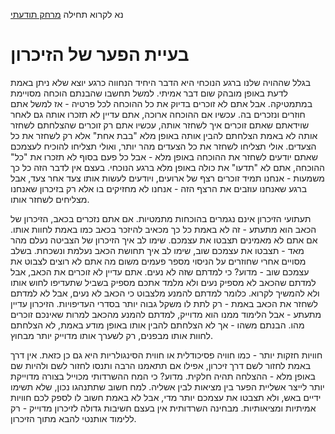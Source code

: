  נא לקרוא תחילה
 [מרחק תודעתי](consciousness_distance.md)
 
בעיית הפער של הזיכרון
=====

בגלל שההויה שלנו ברגע הנוכחי היא הדבר היחיד  הנחווה כרגע יוצא שלא ניתן באמת לדעת באופן מובהק שום דבר אמיתי. למשל תחשבו שהבנתם הוכחה מסויימת במתמטיקה. אבל אתם לא זוכרים בדיוק את כל ההוכחה לכל פרטיה - אז למשל אתם חוזרים ונזכרים בה. עכשיו אם ההוכחה ארוכה, אתם עדיין לא תזכרו אותה גם לאחר שוידאתם שאתם זוכרים איך לשחזר אותה, עכשיו אתם רק זוכרים שהצלחתם לשחזר אותה לא באמת הצלחתם להבין אותה באופן מלא "בבת אחת" אלא רק לשחזר את כל הצעדים. אולי תצליחו לשחזר את כל הצעדים מהר יותר, ואולי תצליחו להוכיח לעצמכם שאתם יודעים לשחזר את ההוכחה באופן מלא - אבל כל פעם בסוף לא תזכרו את "כל" ההוכחה, אתם לא "תדעו" את כולה באופן מלא ברגע הנוכחי. בעצם אין לדבר הזה כל כך משמעות - אנחנו תמיד זוכרים רצף של ארועים, ויודעים לעשות אותו צעד אחר צעד, אבל ברגע שאנחנו עוזבים את הרצף הזה - אנחנו לא מחזיקים בו אלא רק בזיכרון שאנחנו מצליחים לשחזר אותו. 

תעתועי הזיכרון אינם נגמרים בהוכחות מתמטיות. אם אתם נזכרים בכאב, הזיכרון של הכאב הוא מתעתע - זה לא באמת כל כך מכאיב להיזכר בכאב כמו באמת לחוות אותו. אם אתם לא מאמינים תצבטו את עצמכם. שימו לב איך הזיכרון של הצביטה נעלם מהר מאד - תצבטו את עצמכם שוב, שימו לב איך תחושת הכאב נעלמת ונשכחת. בשלב מסויים אחרי שחוזרים על הניסוי מספר פעמים משום מה אתם לא רוצים לצבוט את עצמכם שוב - מדוע? כי למדתם שזה לא נעים. אתם עדיין לא זוכרים את הכאב, אבל למדתם שהכאב לא מספיק נעים ולא מלמד אתכם מספיק בשביל שתעדיפו לחוש אותו ולא להמשיך לקרוא. כלומר למדתם להמנע מלצבוט כי הכאב לא נעים, אבל לא למדתם לשחזר את הכאב באמת - רק לתת לו משקל גבוה יותר בסדרי העדיפויות. הזיכרון עדיין מתעתע - אבל הלימוד ממנו הוא מדוייק, למדתם להמנע מהכאב למרות שאינכם זוכרים מהו. הבנתם משהו - אך לא הצלחתם להבין אותו באופן מודע באמת, לא הצלחתם לחוות אותו מבפנים, רק לשערך אותו מדוייק יותר מבחוץ. 

חוויות חזקות יותר - כמו חוויה פסיכודלית או חווית הסינגולריות היא גם כן כזאת. אין דרך באמת לחזור לשם דרך זיכרון, אפילו אם תתאמנו הרבה ותנסו לחזור לשם ולהיות שם באופן מלא - ההצלחה תהיה חלקית. מדוע? כי המח ההשרדותי מכוייל בצורה מדוייקת יותר לייצר אשליית הפער בין מציאות לבין אשליה. למח חשוב שתתנהגו נכון, שלא תשימו ידיים באש, ולא תצבטו את עצמכם יותר מדי, אבל לא באמת חשוב לו לספק לכם חוויות אמיתיות ומציאותיות. מבחינה השרדותית אין בעצם חשיבות גדולה לזיכרון מדוייק - רק ללימוד אותנטי להבא מתוך הזיכרון. 


